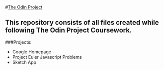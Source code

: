 #[The Odin Project](http://www.theodinproject.com)
## This repository consists of all files created while following The Odin Project Coursework.

###Projects:

+ Google Homepage
+ Project Euler Javascript Problems
+ Sketch App
